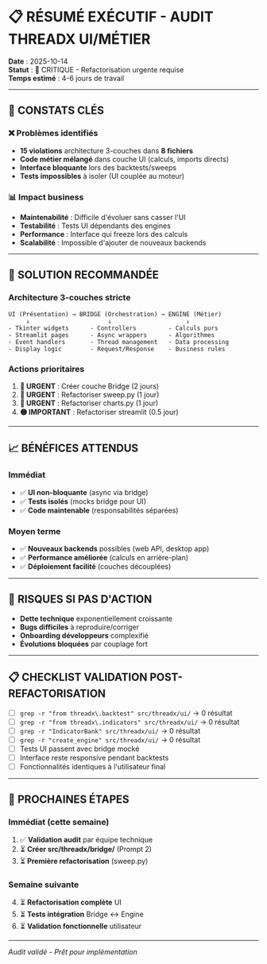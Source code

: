 # 📋 RÉSUMÉ EXÉCUTIF - AUDIT THREADX UI/MÉTIER

**Date** : 2025-10-14  
**Statut** : 🔴 CRITIQUE - Refactorisation urgente requise  
**Temps estimé** : 4-6 jours de travail

---

## 🎯 CONSTATS CLÉS

### ❌ Problèmes identifiés
- **15 violations** architecture 3-couches dans **8 fichiers**
- **Code métier mélangé** dans couche UI (calculs, imports directs)
- **Interface bloquante** lors des backtests/sweeps
- **Tests impossibles** à isoler (UI couplée au moteur)

### 📊 Impact business
- **Maintenabilité** : Difficile d'évoluer sans casser l'UI
- **Testabilité** : Tests UI dépendants des engines  
- **Performance** : Interface qui freeze lors des calculs
- **Scalabilité** : Impossible d'ajouter de nouveaux backends

---

## 🔧 SOLUTION RECOMMANDÉE

### Architecture 3-couches stricte
```
UI (Présentation) → BRIDGE (Orchestration) → ENGINE (Métier)
     ↓                      ↓                     ↓
- Tkinter widgets      - Controllers         - Calculs purs  
- Streamlit pages      - Async wrappers      - Algorithmes
- Event handlers       - Thread management   - Data processing
- Display logic        - Request/Response    - Business rules
```

### Actions prioritaires
1. **🔴 URGENT** : Créer couche Bridge (2 jours)
2. **🔴 URGENT** : Refactoriser sweep.py (1 jour)  
3. **🔴 URGENT** : Refactoriser charts.py (1 jour)
4. **🟡 IMPORTANT** : Refactoriser streamlit (0.5 jour)

---

## 📈 BÉNÉFICES ATTENDUS

### Immédiat
- ✅ **UI non-bloquante** (async via bridge)
- ✅ **Tests isolés** (mocks bridge pour UI)
- ✅ **Code maintenable** (responsabilités séparées)

### Moyen terme  
- ✅ **Nouveaux backends** possibles (web API, desktop app)
- ✅ **Performance améliorée** (calculs en arrière-plan)
- ✅ **Déploiement facilité** (couches découplées)

---

## 🚨 RISQUES SI PAS D'ACTION

- **Dette technique** exponentiellement croissante
- **Bugs difficiles** à reproduire/corriger
- **Onboarding développeurs** complexifié  
- **Évolutions bloquées** par couplage fort

---

## 📋 CHECKLIST VALIDATION POST-REFACTORISATION

- [ ] `grep -r "from threadx\.backtest" src/threadx/ui/` → 0 résultat
- [ ] `grep -r "from threadx\.indicators" src/threadx/ui/` → 0 résultat  
- [ ] `grep -r "IndicatorBank" src/threadx/ui/` → 0 résultat
- [ ] `grep -r "create_engine" src/threadx/ui/` → 0 résultat
- [ ] Tests UI passent avec bridge mocké
- [ ] Interface reste responsive pendant backtests
- [ ] Fonctionnalités identiques à l'utilisateur final

---

## 🔄 PROCHAINES ÉTAPES

### Immédiat (cette semaine)
1. ✅ **Validation audit** par équipe technique
2. ⏳ **Créer src/threadx/bridge/** (Prompt 2)
3. ⏳ **Première refactorisation** (sweep.py)

### Semaine suivante  
4. ⏳ **Refactorisation complète** UI
5. ⏳ **Tests intégration** Bridge ↔ Engine  
6. ⏳ **Validation fonctionnelle** utilisateur

---

*Audit validé - Prêt pour implémentation*